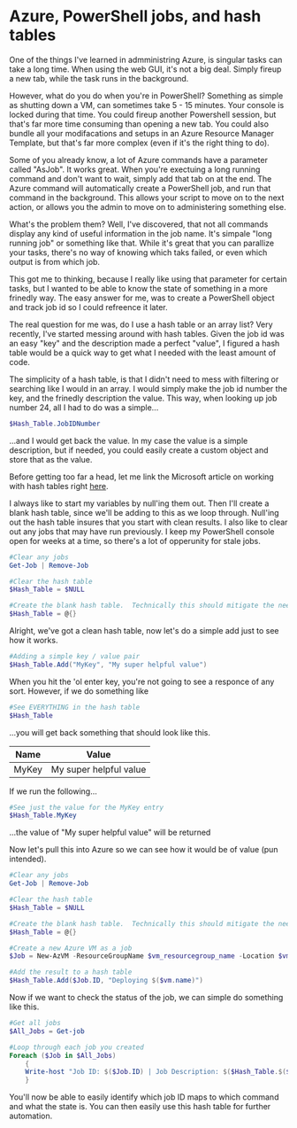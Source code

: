# Azure, PowerShell jobs, and hash tables

One of the things I've learned in admministring Azure, is singular tasks can take a long time.  When using the web GUI, it's not a big deal.  Simply fireup a new tab, while the task runs in the background.

However, what do you do when you're in PowerShell?  Something as simple as shutting down a VM, can sometimes take 5 - 15 minutes.  Your console is locked during that time.  You could fireup another Powershell session, but that's far more time consuming than opening a new tab.  You could also bundle all your modifacations and setups in an Azure Resource Manager Template, but that's far more complex (even if it's the right thing to do).

Some of you already know, a lot of Azure commands have a parameter called "AsJob".  It works great.  When you're exectuing a long running command and don't want to wait, simply add that tab on at the end.  The Azure command will automatically create a PowerShell job, and run that command in the background.  This allows your script to move on to the next action, or allows you the admin to move on to administering something else.

What's the problem them?  Well, I've discovered, that not all commands display any kind of useful information in the job name.  It's simpale "long running job" or something like that.  While it's great that you can parallize your tasks, there's no way of knowing which taks failed, or even which output is from which job.

This got me to thinking, because I really like using that parameter for certain tasks, but I wanted to be able to know the state of something in a more frinedly way.  The easy answer for me, was to create a PowerShell object and track job id so I could refreence it later.

The real question for me was, do I use a hash table or an array list?  Very recently, I've started messing around with hash tables.  Given the job id was an easy "key" and the description made a perfect "value", I figured a hash table would be a quick way to get what I needed with the least amount of code.

The simplicity of a hash table, is that I didn't need to mess with filtering or searching like I would in an array.  I would simply make the job id number the key, and the frinedly description the value.  This way, when looking up job number 24, all I had to do was a simple...

```PowerShell
$Hash_Table.JobIDNumber
```

...and I would get back the value.  In my case the value is a simple description, but if needed, you could easily create a custom object and store that as the value.

Before getting too far a head, let me link the Microsoft article on working with hash tables right [here](https://docs.microsoft.com/en-us/powershell/module/microsoft.powershell.core/about/about_hash_tables?view=powershell-7).  


I always like to start my variables by null'ing them out.  Then I'll create a blank hash table, since we'll be adding to this as we loop through.  Null'ing out the hash table insures that you start with clean results.  I also like to clear out any jobs that may have run previously.  I keep my PowerShell console open for weeks at a time, so there's a lot of opperunity for stale jobs.

```PowerShell
#Clear any jobs
Get-Job | Remove-Job

#Clear the hash table
$Hash_Table = $NULL

#Create the blank hash table.  Technically this should mitigate the need for null'ing it out, but call me paranoid I guess.
$Hash_Table = @{}
```

Alright, we've got a clean hash table, now let's do a simple add just to see how it works.

```PowerShell
#Adding a simple key / value pair
$Hash_Table.Add("MyKey", "My super helpful value")
```

When you hit the 'ol enter key, you're not going to see a responce of any sort.  However, if we do something like

```PowerShell
#See EVERYTHING in the hash table
$Hash_Table
```
...you will get back something that should look like this.

| Name | Value |
| ----------- | ----------- |
| MyKey | My super helpful value |

If we run the following...

```PowerShell
#See just the value for the MyKey entry
$Hash_Table.MyKey
```
...the value of "My super helpful value" will be returned

Now let's pull this into Azure so we can see how it would be of value (pun intended). 

```PowerShell
#Clear any jobs
Get-Job | Remove-Job

#Clear the hash table
$Hash_Table = $NULL

#Create the blank hash table.  Technically this should mitigate the need for null'ing it out, but call me paranoid I guess.
$Hash_Table = @{}

#Create a new Azure VM as a job
$Job = New-AzVM -ResourceGroupName $vm_resourcegroup_name -Location $vm_location -VM $vm -Zone $vm_zone -AsJob

#Add the result to a hash table
$Hash_Table.Add($Job.ID, "Deploying $($vm.name)")
```

Now if we want to check the status of the job, we can simple do something like this.

```PowerShell
#Get all jobs
$All_Jobs = Get-job

#Loop through each job you created
Foreach ($Job in $All_Jobs)
    {
    Write-host "Job ID: $($Job.ID) | Job Description: $($Hash_Table.$($Job.ID)) | Job State: $($Job.State)"
    }

```
You'll now be able to easily identify which job ID maps to which command and what the state is.  You can then easily use this hash table for further automation.

